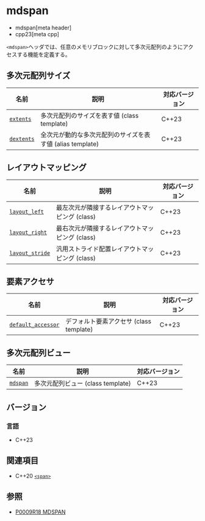 # mdspan
* mdspan[meta header]
* cpp23[meta cpp]

`<mdspan>`ヘッダでは、任意のメモリブロックに対して多次元配列のようにアクセスする機能を定義する。


## 多次元配列サイズ

| 名前 | 説明 | 対応バージョン |
|------|------|-------|
| [`extents`](mdspan/extents.md)  | 多次元配列のサイズを表す値 (class template) | C++23 |
| [`dextents`](mdspan/extents.md) | 全次元が動的な多次元配列のサイズを表す値 (alias template) | C++23 |


## レイアウトマッピング

| 名前 | 説明 | 対応バージョン |
|------|------|-------|
| [`layout_left`](mdspan/layout_left.md.nolink)     | 最左次元が隣接するレイアウトマッピング (class) | C++23 |
| [`layout_right`](mdspan/layout_right.md.nolink)   | 最右次元が隣接するレイアウトマッピング (class) | C++23 |
| [`layout_stride`](mdspan/layout_stride.md.nolink) | 汎用ストライド配置レイアウトマッピング (class) | C++23 |


## 要素アクセサ

| 名前 | 説明 | 対応バージョン |
|------|------|-------|
| [`default_accessor`](mdspan/default_accessor.md.nolink) | デフォルト要素アクセサ (class template) | C++23 |


## 多次元配列ビュー

| 名前 | 説明 | 対応バージョン |
|------|------|-------|
| [`mdspan`](mdspan/mdspan.md) | 多次元配列ビュー (class template) | C++23 |


## バージョン
### 言語
- C++23


## 関連項目
- C++20 [`<span>`](span.md)


## 参照
- [P0009R18 MDSPAN](https://www.open-std.org/jtc1/sc22/wg21/docs/papers/2022/p0009r18.html)
